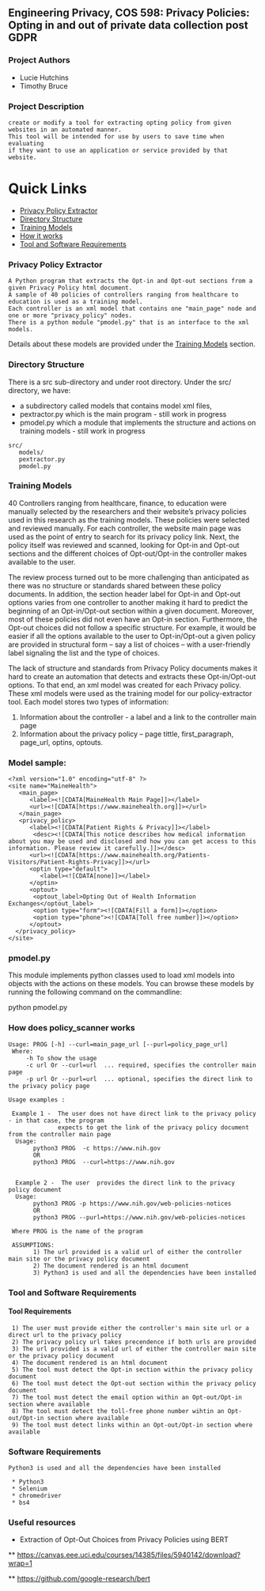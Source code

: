 
## Engineering Privacy, COS 598: Privacy Policies: Opting in and out of private data collection post GDPR

### Project Authors

* Lucie Hutchins
* Timothy Bruce 

### Project Description

``` 
create or modify a tool for extracting opting policy from given websites in an automated manner.
This tool will be intended for use by users to save time when evaluating 
if they want to use an application or service provided by that website.

```
# Quick Links

- [Privacy Policy Extractor ](#privacy-policy-extractor)
- [Directory Structure](#directory-structure)
- [Training Models](#training-models)
- [How it works](#how-it-works)
- [Tool and Software Requirements](#tool-and-software-requirements)

### Privacy Policy Extractor

```
A Python program that extracts the Opt-in and Opt-out sections from a given Privacy Policy html document.
A sample of 40 policies of controllers ranging from healthcare to education is used as a training model.
Each controller is an xml model that contains one "main_page" node and one or more "privacy_policy" nodes.
There is a python module "pmodel.py" that is an interface to the xml models. 
```

Details about these models are provided under the [Training Models](#training-models) section.


### Directory Structure

There is a src sub-directory and under root directory. Under the src/ directory, we have: 

* a subdirectory called models that contains model xml files,
* pextractor.py  which is the main program - still work in progress 
* pmodel.py  which a module that implements the structure and actions on training models - still work in progress

```
src/
   models/ 	
   pextractor.py	
   pmodel.py
```

### Training Models


   40 Controllers ranging from healthcare, finance, to education were manually selected by the researchers and their website’s privacy policies used in this research as the training models. These policies were selected and reviewed manually.  For each controller, the website main page was used as the point of entry to search for its privacy policy link. Next, the policy itself was reviewed and scanned, looking for Opt-in and Opt-out sections  and the different choices  of Opt-out/Opt-in the controller makes available to the user. 

The review process turned out to be more challenging than anticipated as there was no structure or standards shared between these policy documents. In addition, the section header label for Opt-in and Opt-out options varies from one controller to another making it hard to predict the beginning of an Opt-in/Opt-out section within a given document. Moreover, most of these policies did not even have an Opt-in section. Furthermore, the Opt-out choices did not follow a specific structure. For example, it would be easier if all the options available to the user to Opt-in/Opt-out a given policy are provided in structural form – say a list of choices – with a user-friendly label signaling the list and the type of choices. 

The lack of structure and standards from Privacy Policy documents makes it hard to create an automation that detects and extracts these Opt-in/Opt-out options. To that end, an xml model was created for each Privacy policy. These xml models were used as the training model for our policy-extractor tool. Each model stores two types of information:

1.	Information about the controller - a label and a link to the controller main page
2.	Information about the privacy policy – page tittle, first_paragraph, page_url,  optins, optouts. 

### Model sample:

```
<?xml version="1.0" encoding="utf-8" ?>
<site name="MaineHealth">
   <main_page>
      <label><![CDATA[MaineHealth Main Page]]></label>
      <url><![CDATA[https://www.mainehealth.org]]></url>
   </main_page>
   <privacy_policy>
      <label><![CDATA[Patient Rights & Privacy]]></label>
       <desc><![CDATA[This notice describes how medical information about you may be used and disclosed and how you can get access to this information. Please review it carefully.]]></desc>
      <url><![CDATA[https://www.mainehealth.org/Patients-Visitors/Patient-Rights-Privacy]]></url>
      <optin type="default">
         <label><![CDATA[none]]></label>
      </optin>
      <optout>
       <optout_label>Opting Out of Health Information Exchanges</optout_label>
       <option type="form"><![CDATA[Fill a form]]></option>
       <option type="phone"><![CDATA[Toll free number]]></option>
      </optout>
  </privacy_policy>
</site>

```
### pmodel.py 

This module implements  python classes used to load xml models into objects with the actions on these models.
You can browse these models by running the following command on the commandline:

python pmodel.py


### How does policy_scanner works

```
Usage: PROG [-h] --curl=main_page_url [--purl=policy_page_url]
 Where:
     -h To show the usage
     -c url Or --curl=url  ... required, specifies the controller main page
     -p url Or --purl=url  ... optional, specifies the direct link to the privacy policy page  
      
Usage examples :

 Example 1 -  The user does not have direct link to the privacy policy - in that case, the program
              expects to get the link of the privacy policy document from the controller main page
  Usage: 
       python3 PROG  -c https://www.nih.gov
       OR 
       python3 PROG  --curl=https://www.nih.gov


  Example 2 -  The user  provides the direct link to the privacy policy document
  Usage: 
       python3 PROG -p https://www.nih.gov/web-policies-notices
       OR 
       python3 PROG --purl=https://www.nih.gov/web-policies-notices

 Where PROG is the name of the program

 ASSUMPTIONS: 
       1) The url provided is a valid url of either the controller main site or the privacy policy document
       2) The document rendered is an html document
       3) Python3 is used and all the dependencies have been installed 
```

###  Tool and Software Requirements

#### Tool Requirements 
```
 1) The user must provide either the controller's main site url or a direct url to the privacy policy
 2) The privacy policy url takes precendence if both urls are provided
 3) The url provided is a valid url of either the controller main site or the privacy policy document
 4) The document rendered is an html document
 5) The tool must detect the Opt-in section within the privacy policy document
 6) The tool must detect the Opt-out section within the privacy policy document
 7) The tool must detect the email option within an Opt-out/Opt-in section where available
 8) The tool must detect the toll-free phone number wihtin an Opt-out/Opt-in section where available
 9) The tool must detect links within an Opt-out/Opt-in section where available
 ```
 ### Software Requirements
 ```
 Python3 is used and all the dependencies have been installed 
 
  * Python3
  * Selenium
  * chromedriver
  * bs4

```

### Useful resources
* Extraction of Opt-Out Choices from Privacy Policies using BERT

** https://canvas.eee.uci.edu/courses/14385/files/5940142/download?wrap=1

** https://github.com/google-research/bert
